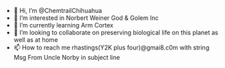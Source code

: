 - 👋 Hi, I’m @ChemtrailChihuahua
- 👀 I’m interested in Norbert Weiner God & Golem Inc  
- 🌱 I’m currently learning Arm Cortex
- 💞️ I’m looking to collaborate on preserving biological life on this planet as well as at home
- 📫 How to reach me rhastings(Y2K plus four)@gmai8.c0m with string Msg From Uncle Norby in subject line 

<!---
ChemtrailChihuahua/ChemtrailChihuahua is a ✨ special ✨ repository because its `README.md` (this file) appears on your GitHub profile.
You can click the Preview link to take a look at your changes.
--->

